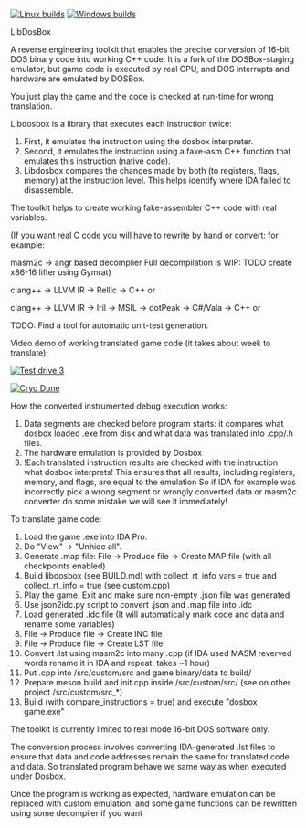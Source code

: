 [![Linux builds](https://github.com/xor2003/libdosbox/actions/workflows/linux.yml/badge.svg)](https://github.com/xor2003/libdosbox/actions/workflows/linux.yml)
[![Windows builds](https://github.com/xor2003/libdosbox/actions/workflows/windows.yml/badge.svg)](https://github.com/xor2003/libdosbox/actions/workflows/windows.yml)

LibDosBox

A reverse engineering toolkit that enables the precise conversion of 16-bit DOS binary code into working C++ code. 
It is a fork of the DOSBox-staging emulator, but game code is executed by real CPU, and DOS interrupts and hardware are emulated by DOSBox. 

You just play the game and the code is checked at run-time for wrong translation.

Libdosbox is a library that executes each instruction twice:
1. First, it emulates the instruction using the dosbox interpreter.
2. Second, it emulates the instruction using a fake-asm C++ function that emulates this instruction (native code). 
3. Libdosbox compares the changes made by both (to registers, flags, memory) at the instruction level.
This helps identify where IDA failed to disassemble.

The toolkit helps to create working fake-assembler C++ code with real variables.

(If you want real C code you will have to rewrite by hand or convert:
for example:

masm2c -> angr based decomplier
Full decompilation is WIP: TODO create x86-16 lifter using Gymrat)

clang++ -> LLVM IR -> Rellic -> C++
or

clang++ -> LLVM IR -> Iril -> MSIL -> dotPeak -> C#/Vala -> C++
or 

TODO: Find a tool for automatic unit-test generation.

Video demo of working translated game code (it takes about week to translate):

[![Test drive 3](http://img.youtube.com/vi/MzK9RVgeWGM/0.jpg)](http://www.youtube.com/watch?v=MzK9RVgeWGM "Test drive 3")

[![Cryo Dune](http://img.youtube.com/vi/f-HArAmtXTc/0.jpg)](http://www.youtube.com/watch?v=f-HArAmtXTc "Cryo Dune")

How the converted instrumented debug execution works:
1. Data segments are checked before program starts: it compares what dosbox loaded .exe from disk and what data was translated into .cpp/.h files.
2. The hardware emulation is provided by Dosbox
3. !Each translated instruction results are checked with the instruction what dosbox interprets! This ensures that all results, including registers, memory, and flags, are equal to the emulation
So if IDA for example was incorrectly pick a wrong segment or wrongly converted data or masm2c converter do some mistake we will see it immediately!

To translate game code:
1. Load the game .exe into IDA Pro.
2. Do "View" -> "Unhide all".
3. Generate .map file: File -> Produce file -> Create MAP file (with all checkpoints enabled)
4. Build libdosbox (see BUILD.md) with collect_rt_info_vars = true and collect_rt_info = true (see custom.cpp)
5. Play the game. Exit and make sure non-empty .json file was generated
6. Use json2idc.py script to convert .json and .map file into .idc
7. Load generated .idc file (It will automatically mark code and data and rename some variables)
8. File -> Produce file -> Create INC file
9. File -> Produce file -> Create LST file
10. Convert .lst using masm2c into many .cpp (if IDA used MASM reverved words rename it in IDA and repeat: takes ~1 hour)
11. Put .cpp into /src/custom/src and game binary/data to build/
12. Prepare meson.build and init.cpp inside /src/custom/src/ (see on other project /src/custom/src_*) 
13. Build (with compare_instructions = true) and execute "dosbox game.exe"

The toolkit is currently limited to real mode 16-bit DOS software only. 

The conversion process involves converting IDA-generated .lst files 
to ensure that data and code addresses remain the same for translated code and data. 
So translated program behave we same way as when executed under Dosbox.

Once the program is working as expected, hardware emulation can be replaced with custom emulation, and some game functions can be rewritten using some decompiler if you want
